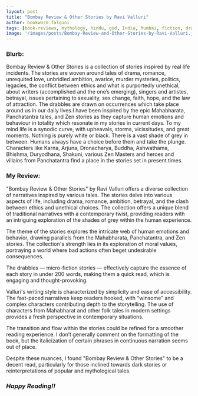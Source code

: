 ```yaml
---
layout: post
title: "Bombay Review & Other Stories by Ravi Valluri"
author: bookworm_falguni
tags: [book-reviews, mythology, hindu, god, India, Mumbai, fiction, drama, love, lgbtq+, domestic-violence, murder, crime, thriller, adultery, short-story, death, based-on-true-story, mental-health, politics, career, family]
image: '/images/posts/Bombay-Review-and-Other-Stories-by-Ravi-Valluri.jpg'
---
```


### **Blurb:**
Bombay Review & Other Stories is a collection of stories inspired by real life incidents. The stories are woven around tales of drama, romance, unrequited love, unbridled ambition, avarice, murder mysteries, politics, legacies, the conflict between ethics and what is purportedly unethical, about writers (accomplished and the one’s emerging), singers and artistes, betrayal, issues pertaining to sexuality, sex change, faith, hope, and the law of attraction. The drabbles are drawn on occurrences which take place around us in our daily lives.I have been inspired by the epic Mahabharata, Panchatantra tales, and Zen stories as they capture human emotions and behaviour in totality which resonate in my stories in current days. To my mind life is a synodic curve, with upheavals, storms, vicissitudes, and great moments. Nothing is purely white or black. There is a vast shade of grey in between. Humans always have a choice before them and take the plunge. Characters like Karna, Arjuna, Dronacharya, Buddha, Ashwathama, Bhishma, Duryodhana, Shakuni, various Zen Masters and heroes and villains from Panchatantra find a place in the stories set in present times.

### **My Review:**
"Bombay Review & Other Stories" by Ravi Valluri offers a diverse collection of narratives inspired by various tales. The stories delve into various aspects of life, including drama, romance, ambition, betrayal, and the clash between ethics and unethical choices. The collection offers a unique blend of traditional narratives with a contemporary twist, providing readers with an intriguing exploration of the shades of grey within the human experience.

The theme of the stories explores the intricate web of human emotions and behavior, drawing parallels from the Mahabharata, Panchatantra, and Zen stories. The collection's strength lies in its exploration of moral values, portraying a world where bad actions often beget undesirable consequences. 

The drabbles — micro-fiction stories — effectively capture the essence of each story in under 200 words, making them a quick read, which is engaging and thought-provoking.

Valluri's writing style is characterized by simplicity and ease of accessibility. The fast-paced narratives keep readers hooked, with “winsome” and complex characters contributing depth to the storytelling. The use of characters from Mahabharat and other folk tales in modern settings provides a fresh perspective in contemporary situations.

The transition and flow within the stories could be refined for a smoother reading experience. I don’t generally comment on the formatting of the book, but the italicization of certain phrases in continuous narration seems out of place.

Despite these nuances, I found "Bombay Review & Other Stories" to be a decent read, particularly for those inclined towards dark stories or reinterpretations of popular and mythological tales. 

### ***Happy Reading!!***
